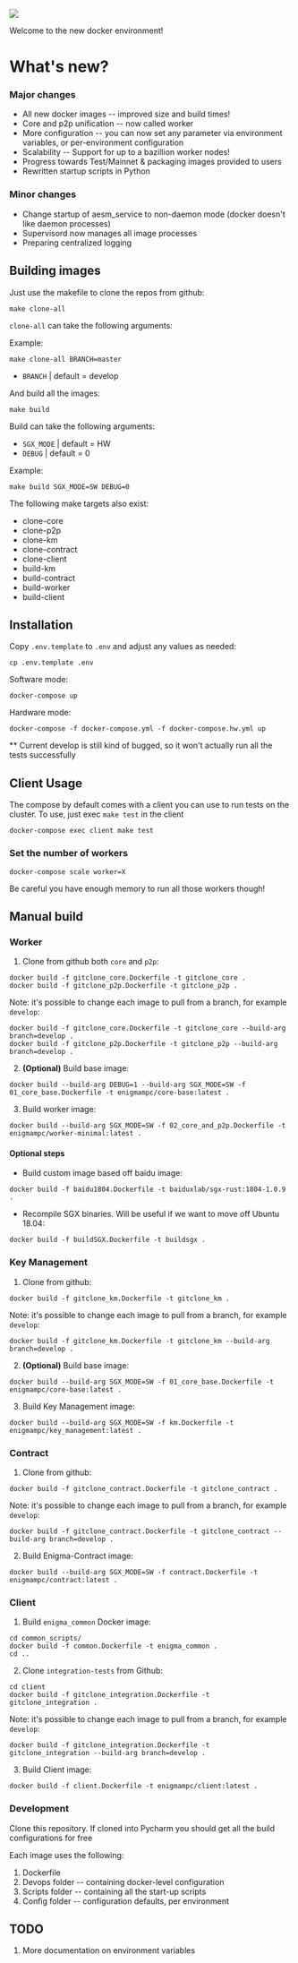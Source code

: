 ![](https://github.com/enigmampc/docker-environment/workflows/Python%20Checking/badge.svg?branch=testnet_with_refactor)

Welcome to the new docker environment!

# What's new?

### Major changes

+ All new docker images -- improved size and build times!
+ Core and p2p unification -- now called worker
+ More configuration -- you can now set any parameter via environment variables, or per-environment configuration
+ Scalability -- Support for up to a bazillion worker nodes!
+ Progress towards Test/Mainnet & packaging images provided to users
+ Rewritten startup scripts in Python

### Minor changes

+ Change startup of aesm_service to non-daemon mode (docker doesn't like daemon processes)
+ Supervisord now manages all image processes
+ Preparing centralized logging

## Building images

Just use the makefile to clone the repos from github:
```
make clone-all
```

``clone-all`` can take the following arguments:

Example:

```
make clone-all BRANCH=master
```

* `BRANCH` | default = develop

And build all the images: 
```
make build
```

Build can take the following arguments:

* `SGX_MODE` | default = HW
* `DEBUG` | default = 0  

Example:

```
make build SGX_MODE=SW DEBUG=0
```

The following make targets also exist:

* clone-core
* clone-p2p
* clone-km
* clone-contract
* clone-client
* build-km
* build-contract
* build-worker
* build-client

## Installation

Copy `.env.template` to `.env` and adjust any values as needed:
```
cp .env.template .env
```

Software mode:
```
docker-compose up
```

Hardware mode:
```
docker-compose -f docker-compose.yml -f docker-compose.hw.yml up
```

** Current develop is still kind of bugged, so it won't actually run all the tests successfully 

## Client Usage

The compose by default comes with a client you can use to run tests on the cluster. To use, just exec ``make test`` in the client

```
docker-compose exec client make test
```

### Set the number of workers

```
docker-compose scale worker=X
```

Be careful you have enough memory to run all those workers though!

## Manual build

### Worker

1. Clone from github both `core` and `p2p`:
```
docker build -f gitclone_core.Dockerfile -t gitclone_core .
docker build -f gitclone_p2p.Dockerfile -t gitclone_p2p .
```

Note: it's possible to change each image to pull from a branch, for example `develop`:
```
docker build -f gitclone_core.Dockerfile -t gitclone_core --build-arg branch=develop .
docker build -f gitclone_p2p.Dockerfile -t gitclone_p2p --build-arg branch=develop .
```

2. **(Optional)** Build base image:
```
docker build --build-arg DEBUG=1 --build-arg SGX_MODE=SW -f 01_core_base.Dockerfile -t enigmampc/core-base:latest .
```  

3. Build worker image:
```
docker build --build-arg SGX_MODE=SW -f 02_core_and_p2p.Dockerfile -t enigmampc/worker-minimal:latest .
``` 

#### Optional steps

+ Build custom image based off baidu image:
```
docker build -f baidu1804.Dockerfile -t baiduxlab/sgx-rust:1804-1.0.9 .
```

+ Recompile SGX binaries. Will be useful if we want to move off Ubuntu 18.04:
```
docker build -f buildSGX.Dockerfile -t buildsgx .
```

### Key Management

1. Clone from github:
```
docker build -f gitclone_km.Dockerfile -t gitclone_km .
```

Note: it's possible to change each image to pull from a branch, for example `develop`:
```
docker build -f gitclone_km.Dockerfile -t gitclone_km --build-arg branch=develop .
```

2. **(Optional)** Build base image:
```
docker build --build-arg SGX_MODE=SW -f 01_core_base.Dockerfile -t enigmampc/core-base:latest .
```  

3. Build Key Management image:
```
docker build --build-arg SGX_MODE=SW -f km.Dockerfile -t enigmampc/key_management:latest .
``` 

### Contract

1. Clone from github:
```
docker build -f gitclone_contract.Dockerfile -t gitclone_contract .
``` 

Note: it's possible to change each image to pull from a branch, for example `develop`:
```
docker build -f gitclone_contract.Dockerfile -t gitclone_contract --build-arg branch=develop .
```

2. Build Enigma-Contract image:
```
docker build --build-arg SGX_MODE=SW -f contract.Dockerfile -t enigmampc/contract:latest .
```  

### Client

1. Build `enigma_common` Docker image:
```
cd common_scripts/
docker build -f common.Dockerfile -t enigma_common .
cd ..
```

2. Clone `integration-tests` from Github:
```
cd client
docker build -f gitclone_integration.Dockerfile -t gitclone_integration .
```

Note: it's possible to change each image to pull from a branch, for example `develop`:
```
docker build -f gitclone_integration.Dockerfile -t gitclone_integration --build-arg branch=develop .
```

3. Build Client image:
```
docker build -f client.Dockerfile -t enigmampc/client:latest .
```

### Development

Clone this repository. If cloned into Pycharm you should get all the build configurations for free

Each image uses the following:

1. Dockerfile
2. Devops folder -- containing docker-level configuration
3. Scripts folder -- containing all the start-up scripts
4. Config folder -- configuration defaults, per environment 

## TODO
1. More documentation on environment variables

